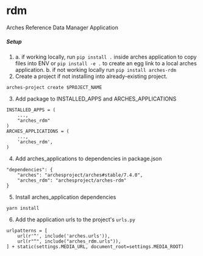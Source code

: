 # rdm
Arches Reference Data Manager Application

##### Setup
1.
    a. if working locally, run `pip install .` inside arches application to copy files into ENV or `pip install -e .` to create an egg link to a local arches application.
    b. if not working locally run `pip install arches-rdm`
2.  Create a project if not installing into already-existing project.
```
arches-project create $PROJECT_NAME
```
3. Add package to INSTALLED_APPS and ARCHES_APPLICATIONS
```
INSTALLED_APPS = (
    ...,
    "arches_rdm"
)
ARCHES_APPLICATIONS = (
    ...,
    'arches_rdm',
)
```
4. Add arches_applications to dependencies in package.json
```
"dependencies": {
    "arches": "archesproject/arches#stable/7.4.0",
    "arches_rdm": "archesproject/arches-rdm"
}
```
5. Install arches_application dependencies
```
yarn install
```
6. Add the application urls to the project's `urls.py`
```
urlpatterns = [
    url(r'^', include('arches.urls')),
    url(r"^", include("arches_rdm.urls")),
] + static(settings.MEDIA_URL, document_root=settings.MEDIA_ROOT)
```
